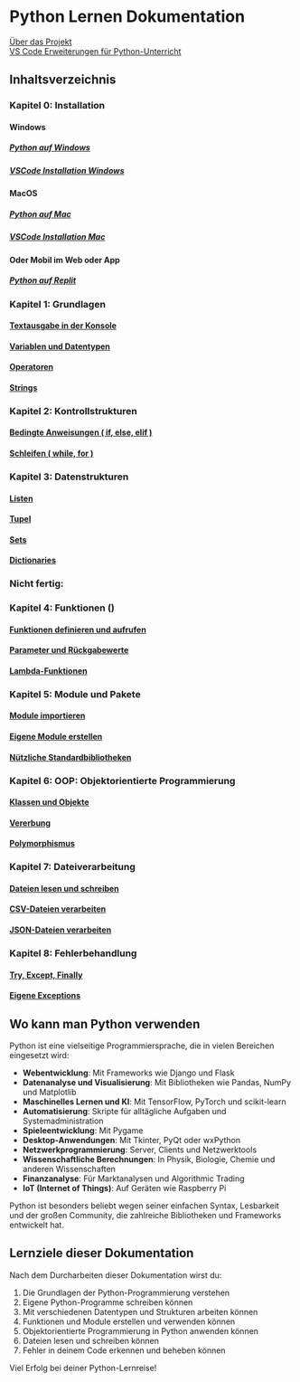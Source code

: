 # Python Lernen Dokumentation

[Über das Projekt](/README.md)  
[VS Code Erweiterungen für Python-Unterricht](/.vscode/extensions.md)

## Inhaltsverzeichnis

### Kapitel 0: Installation 

#### Windows
##### [**Python** auf Windows](Erste_Schritte_Win_PC.md)
##### [**VSCode** Installation Windows](Erste_Schritte_Win_PC.md)

#### MacOS
##### [**Python** auf Mac](Erste_Schritte_Mac.md)
##### [**VSCode** Installation Mac](Erste_Schritte_Mac.md)

#### Oder Mobil im Web oder App
##### [**Python** auf Replit](Erste_Schritte_Mobile_Replit.md)

### Kapitel 1: Grundlagen

#### [Textausgabe in der Konsole](/Projekte/Kapitel_1/Textausgabe_InDerKonsole.md)
#### [Variablen und Datentypen](/Projekte/Kapitel_1/Variablen_und_Datentypen.md)
#### [Operatoren](/Projekte/Kapitel_1/Operatoren.md)
#### [Strings](/Projekte/Kapitel_1/Strings.md)

### Kapitel 2: Kontrollstrukturen

#### [Bedingte Anweisungen ( if, else, elif )](/Projekte/Kapitel_2/Bedingte_Anweisungen.md)
#### [Schleifen ( while, for )](/Projekte/Kapitel_2/Schleifen.md)

### Kapitel 3: Datenstrukturen

#### [Listen](/Projekte/Kapitel_3/Listen.md)
#### [Tupel](/Projekte/Kapitel_3/Tupel.md)
#### [Sets](/Projekte/Kapitel_3/Sets.md)
#### [Dictionaries](/Projekte/Kapitel_3/Dictionaries.md)


### Nicht fertig:

### Kapitel 4: Funktionen ()
#### [Funktionen definieren und aufrufen](/Projekte/Kapitel_4/Funktionen.md)
#### [Parameter und Rückgabewerte](/Projekte/Kapitel_4/Parameter_und_Rueckgabewerte.md)
#### [Lambda-Funktionen](/Projekte/Kapitel_4/Lambda_Funktionen.md)

### Kapitel 5: Module und Pakete

#### [Module importieren](/Projekte/Kapitel_5/Module.md)
#### [Eigene Module erstellen](/Projekte/Kapitel_5/Eigene_Module.md)
#### [Nützliche Standardbibliotheken](/Projekte/Kapitel_5/Standardbibliotheken.md)

### Kapitel 6: OOP: Objektorientierte Programmierung

#### [Klassen und Objekte](/Projekte/Kapitel_6/Klassen_und_Objekte.md)
#### [Vererbung](/Projekte/Kapitel_6/Vererbung.md)
#### [Polymorphismus](/Projekte/Kapitel_6/Polymorphismus.md)

### Kapitel 7: Dateiverarbeitung

#### [Dateien lesen und schreiben](/Projekte/Kapitel_7/Dateien_lesen_schreiben.md)
#### [CSV-Dateien verarbeiten](/Projekte/Kapitel_7/CSV_Dateien.md)
#### [JSON-Dateien verarbeiten](/Projekte/Kapitel_7/JSON_Dateien.md)

### Kapitel 8: Fehlerbehandlung

#### [Try, Except, Finally](/Projekte/Kapitel_8/Fehlerbehandlung.md)
#### [Eigene Exceptions](/Projekte/Kapitel_8/Eigene_Exceptions.md)

## Wo kann man Python verwenden

Python ist eine vielseitige Programmiersprache, die in vielen Bereichen eingesetzt wird:

- **Webentwicklung**: Mit Frameworks wie Django und Flask
- **Datenanalyse und Visualisierung**: Mit Bibliotheken wie Pandas, NumPy und Matplotlib
- **Maschinelles Lernen und KI**: Mit TensorFlow, PyTorch und scikit-learn
- **Automatisierung**: Skripte für alltägliche Aufgaben und Systemadministration
- **Spieleentwicklung**: Mit Pygame
- **Desktop-Anwendungen**: Mit Tkinter, PyQt oder wxPython
- **Netzwerkprogrammierung**: Server, Clients und Netzwerktools
- **Wissenschaftliche Berechnungen**: In Physik, Biologie, Chemie und anderen Wissenschaften
- **Finanzanalyse**: Für Marktanalysen und Algorithmic Trading
- **IoT (Internet of Things)**: Auf Geräten wie Raspberry Pi

Python ist besonders beliebt wegen seiner einfachen Syntax, Lesbarkeit und der großen Community, die zahlreiche Bibliotheken und Frameworks entwickelt hat.

## Lernziele dieser Dokumentation

Nach dem Durcharbeiten dieser Dokumentation wirst du:

1. Die Grundlagen der Python-Programmierung verstehen
2. Eigene Python-Programme schreiben können
3. Mit verschiedenen Datentypen und Strukturen arbeiten können
4. Funktionen und Module erstellen und verwenden können
5. Objektorientierte Programmierung in Python anwenden können
6. Dateien lesen und schreiben können
7. Fehler in deinem Code erkennen und beheben können

Viel Erfolg bei deiner Python-Lernreise!
